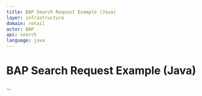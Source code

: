 ```yaml
---
title: BAP Search Request Example (Java)
layer: infrastructure
domain: retail
actor: BAP
api: search
language: java
---
```


# BAP Search Request Example (Java)

...
